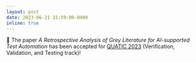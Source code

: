 ```yaml
---
layout: post
date: 2023-06-21 15:59:00-0400
inline: true
---
```


:pushpin: The paper *A Retrospective Analysis of Grey Literature for AI-supported Test Automation* has been accepted for [QUATIC 2023](https://2023.quatic.org/tracks/verification-validation-and-testing) (Verification, Validation, and Testing track)!